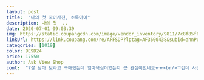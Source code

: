 ```yaml
---
layout: post 
title:  "나의 첫 국어사전, 초록아이" 
description: 나의 첫  ..
date: 2020-07-01 09:03:39 
img: https://static.coupangcdn.com/image/vendor_inventory/9811/7c8f85f63eb2bfb653af6be5dabecdad3b0328cdbe9d194de100bcfde5d0.jpg 
linkUrl: https://link.coupang.com/re/AFFSDP?lptag=AF3600438&subid=ahnPublicAsk&pageKey=20618512&itemId=80793152&vendorItemId=3821103234&traceid=V0-113-9f40c75aff5db66d 
categories: [1019] 
color: 9E9D24 
price: 17550 
author: Ask View Shop 
cont:  "7살 남아 보라고 구매했는데 엄마욕심이었는지 큰 관심이없네요ㅠㅠ<br/>그런데 사전적의미를 알려주기보단 그냥 쉬운 정보? 내지는 설명같아 살짝 난이도가 너무 낮나? 싶은 생각이 들었어요<br/>단어가 넘 적게 나오네요.<br/><br/>단어거너무 부족 합니다.<br/><br/>동화책처럼 큰 샤쥬, 그림많아 보는 유아들은 편할거같아요<br/>명사가 적고  글씨 아는 아아들 정도라면<br/>진짜 처음! 단어나 주변 사물에 관심 보이는 아이와 함께 보면 여러모로 도움이 될 만한 사전이에요.<br/> 일반 사전처럼 딱딱하지 않아 좋았지만 언어 노출이 어느정도 된 아이들이 궁금해할만한 단어들은 거의 없네요.<br/><br/>" 
---
```

